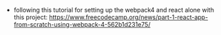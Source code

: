 - following this tutorial for setting up the webpack4 and react alone with this project: https://www.freecodecamp.org/news/part-1-react-app-from-scratch-using-webpack-4-562b1d231e75/
